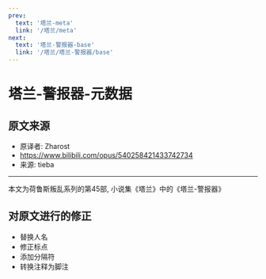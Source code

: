 ```yaml
---
prev:
  text: '塔兰-meta'
  link: '/塔兰/meta'
next:
  text: '塔兰-警报器-base'
  link: '/塔兰/塔兰-警报器/base'
---
```


# 塔兰-警报器-元数据

## 原文来源

+ 原译者: Zharost
+ <https://www.bilibili.com/opus/540258421433742734>
+ 来源: tieba

--------

本文为荷鲁斯叛乱系列的第45部, 小说集《塔兰》中的《塔兰-警报器》

## 对原文进行的修正

+ 替换人名
+ 修正标点
+ 添加分隔符
+ 转换注释为脚注
